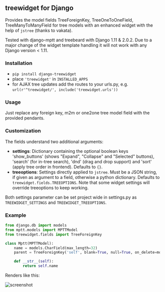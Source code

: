 ## treewidget for Django ##

Provides the model fields TreeForeignKey, TreeOneToOneField, TreeManyToManyField
for tree models with an enhanced widget with the help of `jstree` (thanks to vakata).

Tested with django-mptt and treebeard with Django 1.11 & 2.0.2. Due to a major change of
the widget template handling it will not work with any Django version < 1.11.

### Installation ###

- `pip install django-treewidget`
- place `'treewidget'` in `INSTALLED_APPS`
- for AJAX tree updates add the routes to your urls.py,
e.g. `url(r'^treewidget/', include('treewidget.urls'))`

### Usage ###

Just replace any foreign key, m2m or one2one tree model field with the provided pendants.

### Customization ###

The fields understand two additional arguments:
- **settings**: Dictionary containing the optional boolean keys 'show_buttons'
(shows "Expand", "Collapse" and "Selected" buttons), 'search' (for in-tree search),
'dnd' (drag and drop support) and 'sort' (apply tree order in frontend). Defaults to `{}`.
- **treeoptions**: Settings directly applied to `jstree`. Must be a JSON string, if given as
argument to a field, otherwise a python dictionary. Defaults to `treewidget.fields.TREEOPTIONS`.
Note that some widget settings will override treeoptions to keep working.

Both settings parameter can be set project wide in settings.py as `TREEWIDGET_SETTINGS` and
`TREEWIDGET_TREEOPTIONS`.

### Example ###
```python
from django.db import models
from mptt.models import MPTTModel
from treewidget.fields import TreeForeignKey

class Mptt(MPTTModel):
    name = models.CharField(max_length=32)
    parent = TreeForeignKey('self', blank=True, null=True, on_delete=models.CASCADE)

    def __str__(self):
        return self.name
```

Renders like this:

![screenshot](https://github.com/jerch/django-treewidget/raw/master/screenshot.png "screenshot")